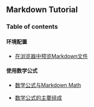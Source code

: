 ## Markdown Tutorial

### Table of contents

#### 环境配置

- [在浏览器中预览Markdown文件](web_preview/README.md)


#### 使用数学公式

- [数学公式与Markdown Math](latex/README.md)

- [数学公式的主要组成](latex/math_element.md)
